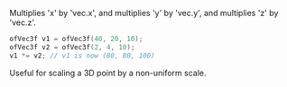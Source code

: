 Multiplies 'x' by 'vec.x', and multiplies 'y' by 'vec.y', and multiplies 'z' by 'vec.z'.

```cpp
ofVec3f v1 = ofVec3f(40, 20, 10); 
ofVec3f v2 = ofVec3f(2, 4, 10);
v1 *= v2; // v1 is now (80, 80, 100)
```

Useful for scaling a 3D point by a non-uniform scale.
